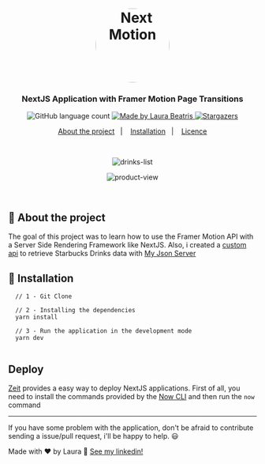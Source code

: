 <h1 align="center">
  <img alt="Next Motion" title="Next Motion" src="https://upload.wikimedia.org/wikipedia/pt/0/0f/Starbucks_Corporation_Logo_2011.svg.png" width="150px" style="border-radius:100px"/>
</h1>

<h3 align="center">
  NextJS Application with Framer Motion Page Transitions 
</h3>


<p align="center">
  <img alt="GitHub language count" src="https://img.shields.io/github/languages/count/LauraBeatris/next-motion?color=%23337657&logoColor=%23337657">

  <a href="https://www.linkedin.com/in/laurabeatris/">
    <img alt="Made by Laura Beatris" src="https://img.shields.io/badge/made%20by-LauraBeatris-%23197043">
  </a>

  <a href="https://github.com/LauraBeatris/amazon-next/stargazers">
    <img alt="Stargazers" src="https://img.shields.io/github/stars/LauraBeatris/next-motion?style=social">
  </a>
</p>

<p align="center">
  <a href="#rocket-about-the-project">About the project</a>&nbsp;&nbsp;&nbsp;|&nbsp;&nbsp;&nbsp;
  <a href="#runner-installation">Installation</a>&nbsp;&nbsp;&nbsp;|&nbsp;&nbsp;&nbsp;
  <a href="#memo-licence">Licence</a>
</p>

<br>
<p align="center">
  <img align="center" src="https://i.ibb.co/DYTxZ2Q/drinks-list.png" alt="drinks-list" border="0"></p>
<p align="center">
  <img align="center" src="https://i.ibb.co/zHz7H6c/product-view.png" alt="product-view" border="0">
</p>
<br>


## :rocket: About the project
The goal of this project was to learn how to use the Framer Motion API with a Server Side Rendering Framework like NextJS. 
Also, i created a [custom api](https://github.com/LauraBeatris/starbucks-server) to retrieve Starbucks Drinks data with [My Json Server](https://my-json-server.typicode.com/)

## :runner: Installation 

```   
  // 1 - Git Clone
          
  // 2 - Installing the dependencies
  yarn install
  
  // 3 - Run the application in the development mode 
  yarn dev
  
```

## Deploy 
[Zeit](https://zeit.co/) provides a easy way to deploy NextJS applications. First of all, you need to install the commands provided by the [Now CLI](https://zeit.co/download) and then run the ``` now ``` command
  
---

If you have some problem with the application, don't be afraid to contribute sending a issue/pull request, i'll be happy to help. 😃

Made with ♥ by Laura :wave: [See my linkedin!](https://www.linkedin.com/in/laurabeatris/)
